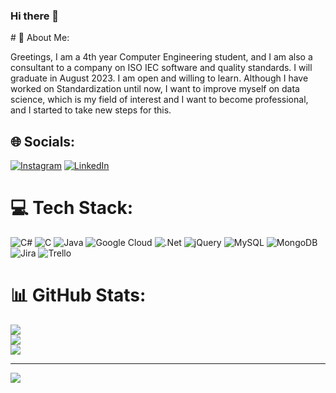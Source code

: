### Hi there 👋

<!--
**blgtkmk/blgtkmk** is a ✨ _special_ ✨ repository because its `README.md` (this file) appears on your GitHub profile.

Here are some ideas to get you started:

--># 💫 About Me:
Greetings, I am a 4th year Computer Engineering student, and I am also a consultant to a company on ISO IEC software and quality standards. I will graduate in August 2023. I am open and willing to learn. Although I have worked on Standardization until now, I want to improve myself on data science, which is my field of interest and I want to become professional, and I started to take new steps for this.


## 🌐 Socials:
[![Instagram](https://img.shields.io/badge/Instagram-%23E4405F.svg?logo=Instagram&logoColor=white)](https://instagram.com/bilgetokmak) [![LinkedIn](https://img.shields.io/badge/LinkedIn-%230077B5.svg?logo=linkedin&logoColor=white)](https://linkedin.com/in/bilge-tokmak) 

# 💻 Tech Stack:
![C#](https://img.shields.io/badge/c%23-%23239120.svg?style=for-the-badge&logo=c-sharp&logoColor=white) ![C](https://img.shields.io/badge/c-%2300599C.svg?style=for-the-badge&logo=c&logoColor=white) ![Java](https://img.shields.io/badge/java-%23ED8B00.svg?style=for-the-badge&logo=java&logoColor=white) ![Google Cloud](https://img.shields.io/badge/Google%20Cloud-%234285F4.svg?style=for-the-badge&logo=google-cloud&logoColor=white) ![.Net](https://img.shields.io/badge/.NET-5C2D91?style=for-the-badge&logo=.net&logoColor=white) ![jQuery](https://img.shields.io/badge/jquery-%230769AD.svg?style=for-the-badge&logo=jquery&logoColor=white) ![MySQL](https://img.shields.io/badge/mysql-%2300f.svg?style=for-the-badge&logo=mysql&logoColor=white) ![MongoDB](https://img.shields.io/badge/MongoDB-%234ea94b.svg?style=for-the-badge&logo=mongodb&logoColor=white) ![Jira](https://img.shields.io/badge/jira-%230A0FFF.svg?style=for-the-badge&logo=jira&logoColor=white) ![Trello](https://img.shields.io/badge/Trello-%23026AA7.svg?style=for-the-badge&logo=Trello&logoColor=white)
# 📊 GitHub Stats:
![](https://github-readme-stats.vercel.app/api?username=blgtkmk&theme=dark&hide_border=false&include_all_commits=false&count_private=false)<br/>
![](https://github-readme-streak-stats.herokuapp.com/?user=blgtkmk&theme=dark&hide_border=false)<br/>
![](https://github-readme-stats.vercel.app/api/top-langs/?username=blgtkmk&theme=dark&hide_border=false&include_all_commits=false&count_private=false&layout=compact)

---
[![](https://visitcount.itsvg.in/api?id=blgtkmk&icon=0&color=0)](https://visitcount.itsvg.in)

<!-- Proudly created with GPRM ( https://gprm.itsvg.in ) -->
